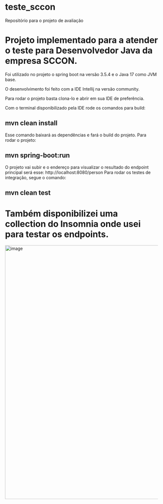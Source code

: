 # teste_sccon
Repositório para o projeto de avaliação

# Projeto implementado para a atender o teste para Desenvolvedor Java da empresa SCCON.

Foi utilizado no projeto o spring boot na versão 3.5.4 e o Java 17 como JVM base.

O desenvolvimento foi feito com a IDE Intellij na versão community.

Para rodar o projeto basta clona-lo e abrir em sua IDE de preferência.

Com o terminal disponibilizado pela IDE rode os comandos para build:

## mvn clean install 

Esse comando baixará as dependências e fará o build do projeto. Para rodar o projeto:

## mvn spring-boot:run 

O projeto vai subir e o endereço para visualizar o resultado do endpoint principal será esse: http://localhost:8080/person
Para rodar os testes de integração, segue o comando:

## mvn clean test

# Também disponibilizei uma collection do Insomnia onde usei para testar os endpoints.


<img width="1153" height="834" alt="image" src="https://github.com/user-attachments/assets/571347e2-74fb-4b34-bd30-59445baeb351" />
